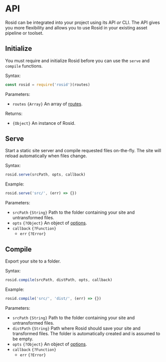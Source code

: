 # API

Rosid can be integrated into your project using its API *or* CLI. The API gives you more flexibility and allows you to use Rosid in your existing asset pipeline or toolset.

## Initialize

You must require and initialize Rosid before you can use the `serve` and `compile` functions.

Syntax:

```js
const rosid = require('rosid')(routes)
```

Parameters:

- `routes` `{Array}` An array of [routes](Routes.md).

Returns:

- `{Object}` An instance of Rosid.

## Serve

Start a static site server and compile requested files on-the-fly. The site will reload automatically when files change.

Syntax:

```js
rosid.serve(srcPath, opts, callback)
```

Example:

```js
rosid.serve('src/', (err) => {})
```

Parameters:

- `srcPath` `{String}` Path to the folder containing your site and untransformed files.
- `opts` `{?Object}` An object of [options](Options.md).
- `callback` `{?Function}`
	- `err` `{?Error}`

## Compile

Export your site to a folder.

Syntax:

```js
rosid.compile(srcPath, distPath, opts, callback)
```

Example:

```js
rosid.compile('src/', 'dist/', (err) => {})
```

Parameters:

- `srcPath` `{String}` Path to the folder containing your site and untransformed files.
- `distPath` `{String}` Path where Rosid should save your site and transformed files. The folder is automatically created and is assumed to be empty.
- `opts` `{?Object}` An object of [options](Options.md).
- `callback` `{?Function}`
	- `err` `{?Error}`